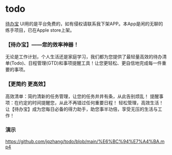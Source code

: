 # todo
[待办宝](https://apps.apple.com/cn/app/%E5%BE%85%E5%8A%9E%E5%AE%9D/id6455377473)  UI用的是平台免费的，如有侵权请联系我下架APP。本App是闲的无聊的练手项目，已在Apple  store上架。


### 【待办宝】——您的效率神器！
无论是工作计划，个人生活还是家庭学习，我们都为您提供了最轻量高效的待办清单(Todo)、日程管理(GTD)和事项提醒工具！让您更轻松、更自信地完成每一件重要的事项。

### 【更简约 更高效】
高效清单：简约清新的任务管理，让您的任务井井有条，从此告别烦乱！
提醒事项：在约定的时间提醒您，从此不再错过任何重要日程！
轻松管理，高效生活！让【待办宝】成为您每日必备的得力助手，助您事半功倍，享受无压的生活与工作！

### 演示
https://github.com/jqzhang/todo/blob/main/%E6%BC%94%E7%A4%BA.mp4
